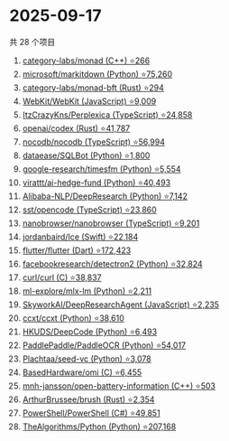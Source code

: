 # 2025-09-17

共 28 个项目

<!-- BEGIN GITHUB -->
<!-- 最后更新时间 2025-09-17 22:08:37 +0800 -->
1. [category-labs/monad (C++) ⭐266](https://github.com/category-labs/monad)
1. [microsoft/markitdown (Python) ⭐75,260](https://github.com/microsoft/markitdown)
1. [category-labs/monad-bft (Rust) ⭐294](https://github.com/category-labs/monad-bft)
1. [WebKit/WebKit (JavaScript) ⭐9,009](https://github.com/WebKit/WebKit)
1. [ItzCrazyKns/Perplexica (TypeScript) ⭐24,858](https://github.com/ItzCrazyKns/Perplexica)
1. [openai/codex (Rust) ⭐41,787](https://github.com/openai/codex)
1. [nocodb/nocodb (TypeScript) ⭐56,994](https://github.com/nocodb/nocodb)
1. [dataease/SQLBot (Python) ⭐1,800](https://github.com/dataease/SQLBot)
1. [google-research/timesfm (Python) ⭐5,554](https://github.com/google-research/timesfm)
1. [virattt/ai-hedge-fund (Python) ⭐40,493](https://github.com/virattt/ai-hedge-fund)
1. [Alibaba-NLP/DeepResearch (Python) ⭐7,142](https://github.com/Alibaba-NLP/DeepResearch)
1. [sst/opencode (TypeScript) ⭐23,860](https://github.com/sst/opencode)
1. [nanobrowser/nanobrowser (TypeScript) ⭐9,201](https://github.com/nanobrowser/nanobrowser)
1. [jordanbaird/Ice (Swift) ⭐22,184](https://github.com/jordanbaird/Ice)
1. [flutter/flutter (Dart) ⭐172,423](https://github.com/flutter/flutter)
1. [facebookresearch/detectron2 (Python) ⭐32,824](https://github.com/facebookresearch/detectron2)
1. [curl/curl (C) ⭐38,837](https://github.com/curl/curl)
1. [ml-explore/mlx-lm (Python) ⭐2,211](https://github.com/ml-explore/mlx-lm)
1. [SkyworkAI/DeepResearchAgent (JavaScript) ⭐2,235](https://github.com/SkyworkAI/DeepResearchAgent)
1. [ccxt/ccxt (Python) ⭐38,610](https://github.com/ccxt/ccxt)
1. [HKUDS/DeepCode (Python) ⭐6,493](https://github.com/HKUDS/DeepCode)
1. [PaddlePaddle/PaddleOCR (Python) ⭐54,017](https://github.com/PaddlePaddle/PaddleOCR)
1. [Plachtaa/seed-vc (Python) ⭐3,078](https://github.com/Plachtaa/seed-vc)
1. [BasedHardware/omi (C) ⭐6,455](https://github.com/BasedHardware/omi)
1. [mnh-jansson/open-battery-information (C++) ⭐503](https://github.com/mnh-jansson/open-battery-information)
1. [ArthurBrussee/brush (Rust) ⭐2,354](https://github.com/ArthurBrussee/brush)
1. [PowerShell/PowerShell (C#) ⭐49,851](https://github.com/PowerShell/PowerShell)
1. [TheAlgorithms/Python (Python) ⭐207,168](https://github.com/TheAlgorithms/Python)
<!-- END GITHUB -->